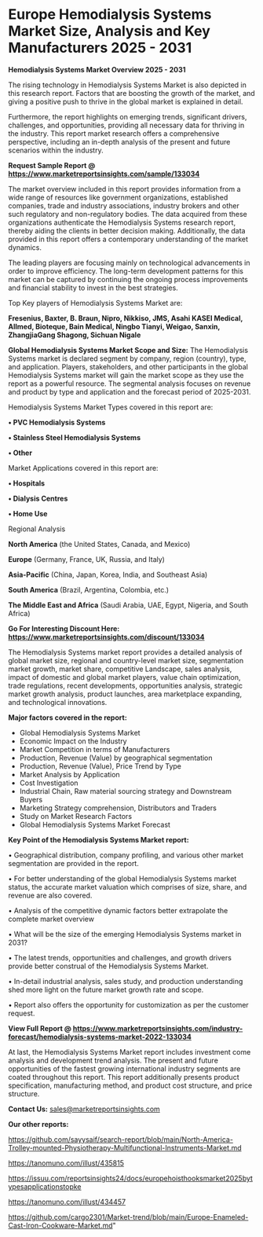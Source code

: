 # Europe Hemodialysis Systems Market Size, Analysis and Key Manufacturers 2025 - 2031

<Strong> Hemodialysis Systems Market Overview 2025 - 2031</strong>

The rising technology in Hemodialysis Systems Market is also depicted in this research report. Factors that are boosting the growth of the market, and giving a positive push to thrive in the global market is explained in detail.

Furthermore, the report highlights on emerging trends, significant drivers, challenges, and opportunities, providing all necessary data for thriving in the industry. This report market research offers a comprehensive perspective, including an in-depth analysis of the present and future scenarios within the industry.

<strong>Request Sample Report @ <a href=https://www.marketreportsinsights.com/sample/133034>https://www.marketreportsinsights.com/sample/133034</a></strong>

The market overview included in this report provides information from a wide range of resources like government organizations, established companies, trade and industry associations, industry brokers and other such regulatory and non-regulatory bodies. The data acquired from these organizations authenticate the Hemodialysis Systems research report, thereby aiding the clients in better decision making. Additionally, the data provided in this report offers a contemporary understanding of the market dynamics.

The leading players are focusing mainly on technological advancements in order to improve efficiency. The long-term development patterns for this market can be captured by continuing the ongoing process improvements and financial stability to invest in the best strategies.

Top Key players of Hemodialysis Systems Market are:

<strong>Fresenius, Baxter, B. Braun, Nipro, Nikkiso, JMS, Asahi KASEI Medical, Allmed, Bioteque, Bain Medical, Ningbo Tianyi, Weigao, Sanxin, ZhangjiaGang Shagong, Sichuan Nigale</strong>

<strong><b>Global Hemodialysis Systems Market Scope and Size:</b></strong>
The Hemodialysis Systems market is declared segment by company, region (country), type, and application. Players, stakeholders, and other participants in the global Hemodialysis Systems market will gain the market scope as they use the report as a powerful resource. The segmental analysis focuses on revenue and product by type and application and the forecast period of 2025-2031.

Hemodialysis Systems Market Types covered in this report are:

<strong>• PVC Hemodialysis Systems

• Stainless Steel Hemodialysis Systems

• Other</strong>

Market Applications covered in this report are:

<strong>• Hospitals

• Dialysis Centres

• Home Use</strong> 

Regional Analysis

<strong>North America</strong> (the United States, Canada, and Mexico)

<strong>Europe</strong> (Germany, France, UK, Russia, and Italy)

<strong>Asia-Pacific</strong> (China, Japan, Korea, India, and Southeast Asia)

<strong>South America</strong> (Brazil, Argentina, Colombia, etc.)

<strong>The Middle East and Africa</strong> (Saudi Arabia, UAE, Egypt, Nigeria, and South Africa)

<strong>Go For Interesting Discount Here: <a href=https://www.marketreportsinsights.com/discount/133034>https://www.marketreportsinsights.com/discount/133034</a></strong>

The Hemodialysis Systems market report provides a detailed analysis of global market size, regional and country-level market size, segmentation market growth, market share, competitive Landscape, sales analysis, impact of domestic and global market players, value chain optimization, trade regulations, recent developments, opportunities analysis, strategic market growth analysis, product launches, area marketplace expanding, and technological innovations.

<strong><b>Major factors covered in the report:</b></strong>
<ul>
  <li>Global Hemodialysis Systems Market </li>
  <li>Economic Impact on the Industry</li>
  <li>Market Competition in terms of Manufacturers</li>
  <li>Production, Revenue (Value) by geographical segmentation</li>
  <li>Production, Revenue (Value), Price Trend by Type</li>
  <li>Market Analysis by Application</li>
  <li>Cost Investigation</li>
  <li>Industrial Chain, Raw material sourcing strategy and Downstream Buyers</li>
  <li>Marketing Strategy comprehension, Distributors and Traders</li>
  <li>Study on Market Research Factors</li>
  <li>Global Hemodialysis Systems Market Forecast</li>
</ul>

<strong><b>Key Point of the Hemodialysis Systems Market report:</b></strong>

• Geographical distribution, company profiling, and various other market segmentation are provided in the report.

• For better understanding of the global Hemodialysis Systems market status, the accurate market valuation which comprises of size, share, and revenue are also covered.

• Analysis of the competitive dynamic factors better extrapolate the complete market overview

• What will be the size of the emerging Hemodialysis Systems market in 2031?

• The latest trends, opportunities and challenges, and growth drivers provide better construal of the Hemodialysis Systems Market.

• In-detail industrial analysis, sales study, and production understanding shed more light on the future market growth rate and scope.

• Report also offers the opportunity for customization as per the customer request.

<strong><b>View Full Report @ <a href=https://www.marketreportsinsights.com/industry-forecast/hemodialysis-systems-market-2022-133034>https://www.marketreportsinsights.com/industry-forecast/hemodialysis-systems-market-2022-133034</a></b></strong>


At last, the Hemodialysis Systems Market report includes investment come analysis and development trend analysis. The present and future opportunities of the fastest growing international industry segments are coated throughout this report. This report additionally presents product specification, manufacturing method, and product cost structure, and price structure.

<strong>Contact Us:</strong>
sales@marketreportsinsights.com

<strong>Our other reports:</strong>

<a href=https://github.com/sayysaif/search-report/blob/main/North-America-Trolley-mounted-Physiotherapy-Multifunctional-Instruments-Market.md>https://github.com/sayysaif/search-report/blob/main/North-America-Trolley-mounted-Physiotherapy-Multifunctional-Instruments-Market.md</a>

<a href=https://tanomuno.com/illust/435815>https://tanomuno.com/illust/435815</a>

<a href=https://issuu.com/reportsinsights24/docs/europehoisthooksmarket2025bytypesapplicationstopke>https://issuu.com/reportsinsights24/docs/europehoisthooksmarket2025bytypesapplicationstopke</a>

<a href=https://tanomuno.com/illust/434457>https://tanomuno.com/illust/434457</a>

<a href=https://github.com/cargo2301/Market-trend/blob/main/Europe-Enameled-Cast-Iron-Cookware-Market.md>https://github.com/cargo2301/Market-trend/blob/main/Europe-Enameled-Cast-Iron-Cookware-Market.md</a>"
